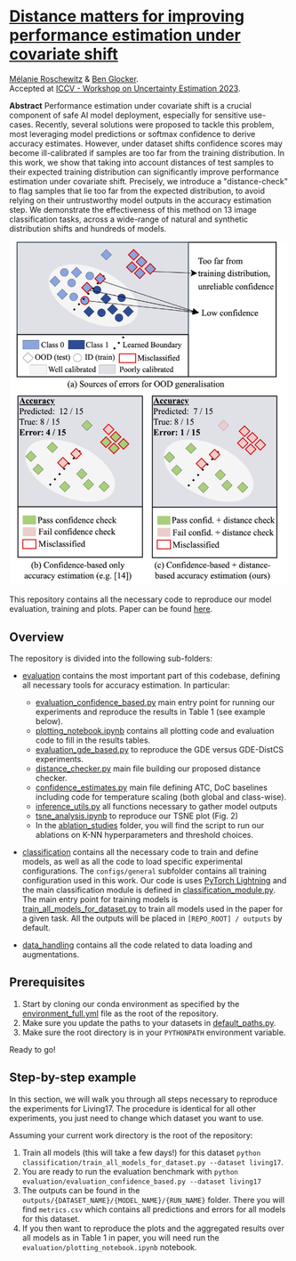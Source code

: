 # [Distance matters for improving performance estimation under covariate shift](tbd)
[Mélanie Roschewitz](melanibe.github.io) & [Ben Glocker](http://wp.doc.ic.ac.uk/bglocker/). </br>
Accepted at [ICCV - Workshop on Uncertainty Estimation 2023](https://uncv2023.github.io/).



**Abstract**
Performance estimation under covariate shift is a crucial component of safe AI model deployment, especially for sensitive use-cases. Recently, several solutions were proposed to tackle this problem, most leveraging model predictions or softmax confidence to derive accuracy estimates. However, under dataset shifts confidence scores may become ill-calibrated if samples are too far from the training distribution. In this work, we show that taking into account distances of test samples to their expected training distribution can significantly improve performance estimation under covariate shift. Precisely, we introduce a "distance-check" to flag samples that lie too far from the expected distribution, to avoid relying on their untrustworthy model outputs in the accuracy estimation step. We demonstrate the effectiveness of this method on 13 image classification tasks, across a wide-range of natural and synthetic distribution shifts and hundreds of models.


<p align="center">
<img src="figure1.png" alt="figure_1" width="500">
</p>

This repository contains all the necessary code to reproduce our model evaluation, training and plots. Paper can be found [here](tbd).

## Overview
The repository is divided into the following sub-folders:

* [evaluation](evaluation/) contains the most important part of this codebase, defining all necessary tools for accuracy estimation. In particular:
    * [evaluation_confidence_based.py](evaluation/evaluation_confidence_based.py) main entry point for running our experiments and reproduce the results in Table 1 (see example below).
    * [plotting_notebook.ipynb](evaluation/plotting_notebook.ipynb) contains all plotting code and evaluation code to fill in the results tables.
    * [evaluation_gde_based.py](evaluation/evaluation_gde_based.py) to reproduce the GDE versus GDE-DistCS experiments.
    * [distance_checker.py](evaluation/distance_checker.py) main file building our proposed distance checker.
    * [confidence_estimates.py](evaluation/confidence_estimates.py) main file defining ATC, DoC baselines including code for temperature scaling (both global and class-wise).
    * [inference_utils.py](evaluation/inference_utils.py) all functions necessary to gather model outputs
    * [tsne_analysis.ipynb](evaluation/tsne_analysis.ipynb) to reproduce our TSNE plot (Fig. 2)
    * In the [ablation_studies](evaluation/ablation_studies/) folder, you will find the script to run our ablations on K-NN hyperparameters and threshold choices.


* [classification](classification/) contains all the necessary code to train and define models, as well as all the code to load specific experimental configurations. The `configs/general` subfolder contains all training configuration used in this work. Our code is uses [PyTorch Lightning](https://pytorch-lightning.readthedocs.io/en/latest/starter/introduction_guide.html) and the main classification module is defined in [classification_module.py](classification/classification_module.py). The main entry point for training models is [train_all_models_for_dataset.py](classification/train_all_models_for_dataset.py) to train all models used in the paper for a given task. All the outputs will be placed in `[REPO_ROOT] / outputs` by default. 
* [data_handling](data_handling/) contains all the code related to data loading and augmentations. 


## Prerequisites
1. Start by cloning our conda environment as specified by the [environment_full.yml](environment_full.yml) file as the root of the repository. 
2. Make sure you update the paths to your datasets in [default_paths.py](default_paths.py).
3. Make sure the root directory is in your `PYTHONPATH` environment variable. 

Ready to go!

## Step-by-step example
In this section, we will walk you through all steps necessary to reproduce the experiments for Living17. The procedure is identical for all other experiments, you just need to change which dataset you want to use. 

Assuming your current work directory is the root of the repository:
1. Train all models (this will take a few days!) for this dataset `python classification/train_all_models_for_dataset.py --dataset living17`. 
5. You are ready to run the evaluation benchmark with `python evaluation/evaluation_confidence_based.py --dataset living17`
6. The outputs can be found in the `outputs/{DATASET_NAME}/{MODEL_NAME}/{RUN_NAME}` folder. There you will find `metrics.csv` which contains all predictions and errors for all models for this dataset.
7. If you then want to reproduce the plots and the aggregated results over all models as in Table 1 in paper, you will need run the `evaluation/plotting_notebook.ipynb` notebook. 
